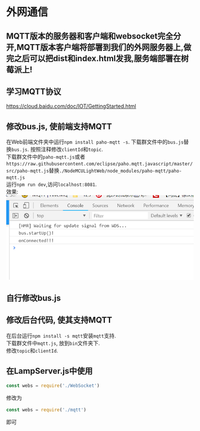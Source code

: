 # 外网通信

## MQTT版本的服务器和客户端和websocket完全分开,MQTT版本客户端将部署到我们的外网服务器上,做完之后可以把dist和index.html发我,服务端部署在树莓派上!

## 学习MQTT协议

https://cloud.baidu.com/doc/IOT/GettingStarted.html

## 修改bus.js, 使前端支持MQTT
在Web前端文件夹中运行`npm install paho-mqtt -s`. 
下载群文件中的`bus.js`替换`bus.js`. 
按照注释修改`clientId`和`topic`.   
下载群文件中的`paho-mqtt.js`或者`https://raw.githubusercontent.com/eclipse/paho.mqtt.javascript/master/src/paho-mqtt.js`替换`./NodeMCULightWeb/node_modules/paho-mqtt/paho-mqtt.js`  
运行`npm run dev`,访问`localhost:8081`.  
效果:
![ok](./ok.png)

## 自行修改bus.js

## 修改后台代码, 使其支持MQTT
在后台运行`npm install -s mqtt`安装`mqtt`支持.  
下载群文件中`mqtt.js`, 放到`bin`文件夹下.  
修改`topic`和`clientId`.

## 在LampServer.js中使用
```JavaScript
const webs = require('./WebSocket')
```
修改为
```JavaScript
const webs = require('./mqtt')
```
即可

